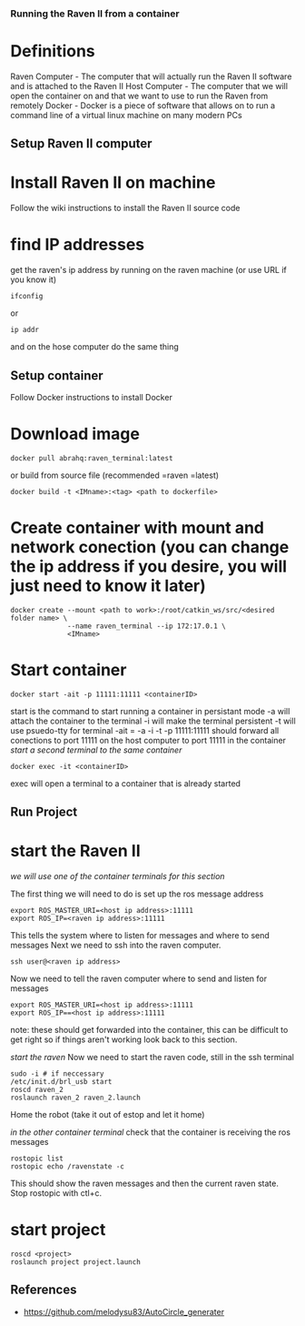 
### Running the Raven II from a container

# Definitions
Raven Computer - The computer that will actually run the Raven II software and is attached to the Raven II
Host Computer  - The computer that we will open the container on and that we want to use to run the Raven from remotely
Docker         - Docker is a piece of software that allows on to run a command line of a virtual linux machine on many modern PCs

## Setup Raven II computer

# Install Raven II on machine
Follow the wiki instructions to install the Raven II source code

# find IP addresses
get the raven's ip address by running on the raven machine (or use URL if you know it)

    ifconfig
or 

    ip addr
and on the hose computer do the same thing

## Setup container
Follow Docker instructions to install Docker

# Download image
    docker pull abrahq:raven_terminal:latest
or build from source file (recommended <IMname>=raven <tag>=latest)

    docker build -t <IMname>:<tag> <path to dockerfile>

# Create container with mount and network conection (you can change the ip address if you desire, you will just need to know it later)

    docker create --mount <path to work>:/root/catkin_ws/src/<desired folder name> \
                  --name raven_terminal --ip 172:17.0.1 \
                  <IMname>

# Start container
    docker start -ait -p 11111:11111 <containerID>
start is the command to start running a container in persistant mode
-a will attach the container to the terminal
-i will make the terminal persistent
-t will use psuedo-tty for terminal
-ait = -a -i -t
-p 11111:11111 should forward all conections to port 11111 on the host computer to port 11111 in the container
*start a second terminal to the same container*

    docker exec -it <containerID>
exec will open a terminal to a container that is already started

## Run Project

# start the Raven II
*we will use one of the container terminals for this section*

The first thing we will need to do is set up the ros message address

    export ROS_MASTER_URI=<host ip address>:11111
    export ROS_IP=<raven ip address>:11111    

This tells the system where to listen for messages and where to send messages
Next we need to ssh into the raven computer.

    ssh user@<raven ip address>
Now we need to tell the raven computer where to send and listen for messages

    export ROS_MASTER_URI=<host ip address>:11111
    export ROS_IP==<host ip address>:11111

note: these should get forwarded into the container, this can be difficult to get right so if things aren't working look back to this section.

*start the raven*
Now we need to start the raven code, still in the ssh terminal

    sudo -i # if neccessary
    /etc/init.d/brl_usb start
    roscd raven_2
    roslaunch raven_2 raven_2.launch
Home the robot (take it out of estop and let it home)

*in the other container terminal*
check that the container is receiving the ros messages

    rostopic list
    rostopic echo /ravenstate -c
This should show the raven messages and then the current raven state. Stop rostopic with ctl+c.

# start project

    roscd <project>
    roslaunch project project.launch

## References
* https://github.com/melodysu83/AutoCircle_generater


